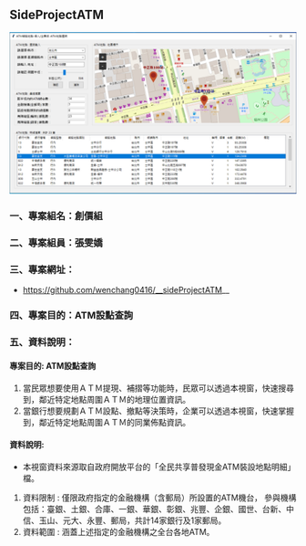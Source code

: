 ## __SideProjectATM__

![產生圖片](./img/ATM.PNG)

### 一、專案組名：創價組
### 二、專案組員：張雯嬌
### 三、專案網址：
- https://github.com/wenchang0416/__sideProjectATM__
### 四、專案目的：ATM設點查詢
### 五、資料說明：


#### 專案目的: ATM設點查詢
1. 當民眾想要使用ＡＴＭ提現、補摺等功能時，民眾可以透過本視窗，快速搜尋到，鄰近特定地點周圍ＡＴＭ的地理位置資訊。
2. 當銀行想要規劃ＡＴＭ設點、撤點等決策時，企業可以透過本視窗，快速掌握到，鄰近特定地點周圍ＡＴＭ的同業佈點資訊。

#### 資料說明:
-  本視窗資料來源取自政府開放平台的「全民共享普發現金ATM裝設地點明細」檔。
1. 資料限制 : 僅限政府指定的金融機構（含郵局）所設置的ATM機台，
              參與機構包括：臺銀、土銀、合庫、一銀、華銀、彰銀、兆豐、企銀、國世、台新、中信、玉山、元大、永豐、郵局，共計14家銀行及1家郵局。
2. 資料範圍 : 涵蓋上述指定的金融機構之全台各地ATM。